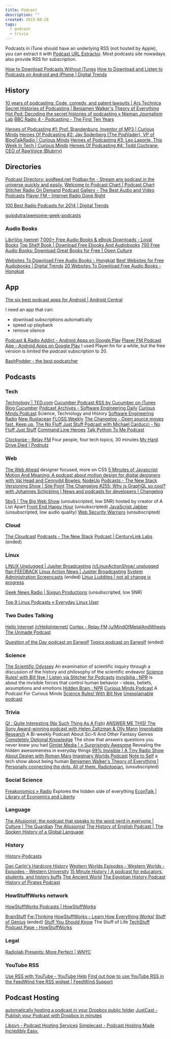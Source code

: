 ```yaml
---
title: Podcast
description: ""
created: 2015-08-28
tags:
  - podcast
  - trivia
---
```


Podcasts in iTune should have an underlying RSS (not hosted by Apple), you can extract it with [Podcast URL Extractor](http://itunes.so-nik.com/).
Most podcasts site nowadays also provide RSS for subscription.

[How to Download Podcasts Without iTunes](http://www.technorms.com/35917/download-podcasts-without-itunes)
[How to Download and Listen to Podcasts on Android and iPhone | Digital Trends](http://www.digitaltrends.com/mobile/how-to-download-listen-to-podcasts-android-ios-iphone/)

## History

[10 years of podcasting: Code, comedy, and patent lawsuits | Ars Technica](http://arstechnica.com/business/2014/08/10-years-of-podcasting-code-comedy-and-patent-lawsuits/)
[Secret Histories of Podcasting | Benjamen Walker's Theory of Everything](https://toe.prx.org/2015/10/secret-histories-of-podcasting/)
[Hot Pod: Decoding the secret histories of podcasting » Nieman Journalism Lab](http://www.niemanlab.org/2015/10/hot-pod-decoding-the-secret-histories-of-podcasting/)
[BBC Radio 4 - Podcasting - The First Ten Years](http://www.bbc.co.uk/programmes/b0403yhf)

[Heroes of Podcasting #1: Prof. Brandenburg, Inventor of MP3 | Curious Minds](http://www.cmpod.net/heros-of-podcasting-1-inventor-of-mp3-prof-karlheinz-brandenburg-curious-minds-podcast/)
[Heroes Of Podcasting #2: Jay Soderberg (The PodVader), VP of BlogTalkRadio | Curious Minds](http://www.cmpod.net/heroes-of-podcasting-2-jay-soderberg-the-podvader-vp-of-blogtalkradio-curious-minds-podcast/)
[Heroes of Podcasting #3: Leo Laporte, This Week In Tech | Curious Minds](http://www.cmpod.net/heroes-of-podcasting-3-leo-laporte-this-week-in-tech-curious-minds-podcast/)
[Heroes Of Podcasting #4: Todd Cochrane, CEO of RawVoice (Blubrry)](http://www.cmpod.net/todd-cochrane-ceo-of-rawvoice-blubrry-curious-minds-podcast/)

## Directories

[Podcast Directory: podfeed.net](http://www.podfeed.net/)
[Podbay.fm - Stream any podcast in the universe quickly and easily.](http://podbay.fm/)
[Welcome to Podcast Chart | Podcast Chart](http://www.podcastchart.com/)
[Stitcher Radio On Demand](https://www.stitcher.com/)
[Podcast Gallery - The Best Audio and Video Podcasts](http://podgallery.org/)
[Player FM - Internet Radio Done Right](https://player.fm/)

[100 Best Radio Podcasts for 2014 | Digital Trends](http://www.digitaltrends.com/music/best-podcasts/)

[guipdutra/awesome-geek-podcasts](https://github.com/guipdutra/awesome-geek-podcasts)

### Audio Books

[LibriVox (genre)](https://librivox.org/search?primary_key=0&search_category=genre&search_page=1&search_form=get_results)
[7,000+ Free Audio Books & eBook Downloads - Loyal Books](http://www.loyalbooks.com/)
[Top Shelf Book | Download Free Ebooks And Audiobooks](http://topshelfbook.org/)
[700 Free Audio Books: Download Great Books for Free | Open Culture](http://www.openculture.com/freeaudiobooks)

[Websites To Download Free Audio Books - Hongkiat](http://www.hongkiat.com/blog/free-audio-books/)
[Best Websites for Free Audiobooks | Digital Trends](http://www.digitaltrends.com/web/best-websites-for-free-audiobooks/)
[20 Websites To Download Free Audio Books - Hongkiat](http://www.hongkiat.com/blog/free-audio-books/)

## App

[The six best podcast apps for Android | Android Central](http://www.androidcentral.com/top-5-best-podcast-apps-android)

I need an app that can:

- download subscriptions automatically
- speed up playback
- remove silence

[Podcast & Radio Addict - Android Apps on Google Play](https://play.google.com/store/apps/details?id=com.bambuna.podcastaddict)
[Player FM Podcast App - Android Apps on Google Play](https://play.google.com/store/apps/details?id=fm.player) I used Player.fm for a while, but the free version is limited the podcast subscription to 20.

[BashPodder - the best podcatcher](http://lincgeek.org/bashpodder/)

## Podcasts

### Tech

[Technology | TED.com](http://www.ted.com/topics/technology)
[Cucumber Podcast RSS by Cucumber on iTunes](https://itunes.apple.com/gb/podcast/cucumber-podcast-rss/id1078896635) [Blog·Cucumber](https://cucumber.io/blog)
[Podcast Archives - Software Engineering Daily](http://softwareengineeringdaily.com/category/podcast/)
[Curious Minds Podcast](http://www.cmpod.net/) Science, Technology and History
[Software Engineering Radio](http://www.se-radio.net/)
[New Rustacean](http://www.newrustacean.com/show_notes/index.html)
[FLOSS Weekly](https://twit.tv/floss)
[The Changelog - Open source moves fast. Keep up.](https://changelog.com/)
[The No Fluff Just Stuff Podcast with Michael Carducci - No Fluff Just Stuff](https://nofluffjuststuff.com/podcast)
[Command Line Heroes](https://www.redhat.com/en/command-line-heroes)
[Talk Python To Me Podcast](https://talkpython.fm/)

[Clockwise - Relay FM](https://www.relay.fm/clockwise) Four people, four tech topics, 30 minutes
[My Hard Drive Died | Podnutz](http://podnutz.com/category/my-hard-drive-died/)

### Web

[The Web Ahead](http://thewebahead.net/) designer focused, more on CSS
[5 Minutes of Javascript](https://fivejs.codeschool.com/)
[Motion And Meaning: A podcast about motion design for digital designers with Val Head and Cennydd Bowles.](http://motionandmeaning.io/)
[NodeUp](http://nodeup.com)
[Podcasts - The New Stack](http://thenewstack.io/podcasts/)
[Versioning Show | Site Point](https://soundcloud.com/versioningshow)
[The Changelog #255: Why is GraphQL so cool? with Johannes Schickling | News and podcasts for developers | Changelog](https://changelog.com/podcast/255)

[5by5 | The Big Web Show](http://5by5.tv/bigwebshow) (unsubscripted, low SNR) hosted by creator of A List Apart
[Front End Happy Hour](http://frontendhappyhour.com/) (unsubscripted)
[JavaScript Jabber](https://devchat.tv/js-jabber/) (unsubscripted, low audio quality)
[Web Security Warriors](https://devchat.tv/web-security-warriors) (unsubscripted)

### Cloud

[The Cloudcast](http://www.thecloudcast.net/)
[Podcasts - The New Stack](http://thenewstack.io/podcasts/)
[Podcast | CenturyLink Labs](https://labs.ctl.io/tag/podcast/) (ended)

### Linux

[LINUX Unplugged | Jupiter Broadcasting](http://www.jupiterbroadcasting.com/show/linuxun/) [/r/LinuxActionShow/ unplugged flair:FEEDBACK](https://www.reddit.com/r/LinuxActionShow/search?q=unplugged+flair%3AFEEDBACK&sort=new&restrict_sr=on&t=all)
[Linux Action News | Jupiter Broadcasting](http://www.jupiterbroadcasting.com/show/linux-action-news/)
[System Administration Screencasts](https://sysadmincasts.com/) (ended)
[Linux Luddites | not all change is progress](http://linuxluddites.com/)

[Geek News Radio | Sixgun Productions](http://sixgun.org/geeknewsradio) (unsubscripted, low SNR)

[Top 9 Linux Podcasts « Everyday Linux User](http://www.everydaylinuxuser.com/2014/02/top-9-linux-podcasts.html)

### Two Dudes Talking

[Hello Internet](http://www.hellointernet.fm/) [/r/HelloInternet/](https://www.reddit.com/r/HelloInternet/)
[Cortex - Relay FM](http://www.relay.fm/cortex/) [/u/MindOfMetalAndWheels](https://www.reddit.com/user/MindOfMetalAndWheels)
[The Unmade Podcast](https://www.unmade.fm/)

[Question of the Day podcast on Earwolf](http://www.earwolf.com/show/question-of-the-day/)
[Topics podcast on Earwolf](http://www.earwolf.com/show/topics/) (ended)

### Science

[The Scientific Odyssey](http://thescientificodyssey.typepad.com/) An examination of scientific inquiry through a discussion of the history and philosophy of the scientific endeavor
[Science Rules! with Bill Nye | Listen via Stitcher for Podcasts](https://www.stitcher.com/podcast/stitcher/science-rules-with-bill-nye)
[Invisibilia : NPR](http://www.npr.org/podcasts/510307/invisibilia) is about the invisible forces that control human behavior – ideas, beliefs, assumptions and emotions
[Hidden Brain : NPR](https://www.npr.org/series/423302056/hidden-brain)
[Curious Minds Podcast](http://www.cmpod.net/) A Podcast For Curious Minds
[Science Rules! With Bill Nye](https://www.askbillnye.com/)
[Unexplainable podcast](https://www.vox.com/unexplainable)

### Trivia

[QI : Quite Interesting (No Such Thing As A Fish)](http://qi.com/podcast/)
[ANSWER ME THIS! The Sony Award-winning podcast with Helen Zaltzman & Olly Mann](http://answermethispodcast.com/)
[Improbable Research](http://www.improbable.com/category/the-weekly-improbable-research-podcast/) A Bi-weekly Podcast About Sci-fi And Other Fantasy Genres
[Completely Optional Knowledge](http://www.greenpeace.org/usa/news-media/podcast/) The show that answers questions you never knew you had
[Gimlet Media | » Surprisingly Awesome](https://gimletmedia.com/show/surprisingly-awesome/) Revealing the hidden awesomeness in everyday things
[99% Invisible | A Tiny Radio Show About Design with Roman Mars](http://99percentinvisible.org/)
[Imaginary Worlds Podcast](http://www.imaginaryworldspodcast.org/)
[Note to Self](http://www.wnyc.org/shows/notetoself/) a tech show about being human
[Benjamen Walker's Theory of Everything | Personally connecting the dots. All of them. Radiotopian.](https://toe.prx.org/) (unsubscripted)

### Social Science

[Freakonomics » Radio](http://freakonomics.com/radio/) Explores the hidden side of everything
[EconTalk | Library of Economics and Liberty](http://www.econtalk.org/)

### Language

[The Allusionist: the podcast that speaks to the word nerd in everyone | Culture | The Guardian](http://www.theguardian.com/culture/2015/sep/10/the-allusionist-podcast-helen-zaltzman-words-english)
[The Allusionist](http://www.theallusionist.org/)
[The History of English Podcast | The Spoken History of a Global Language](http://historyofenglishpodcast.com/)

### History

[History-Podcasts](https://history-podcasts.com/)

[Dan Carlin's Hardcore History](http://www.dancarlin.com/)
[Western Worlds Episodes - Western Worlds - Episodes - Western University](http://www.uwo.ca/projects/cpsx/outreach/western_worlds/western_worlds_episodes.html)
[15 Minute History | A podcast for educators, students, and history buffs](http://15minutehistory.org/)
[The Ancient World](http://ancientworldpodcast.blogspot.hk/)
[The Egyptian History Podcast](http://egyptianhistory.libsyn.com/)
[History of Pirates Podcast](http://www.historyofpiratespodcast.com/)

### HowStuffWorks network

[HowStuffWorks Podcasts | HowStuffWorks](http://shows.howstuffworks.com/hsw-podcast.htm)

[BrainStuff](http://www.brainstuffshow.com/)
[Fw:Thinking](http://www.fwthinking.com/)
[HowStuffWorks - Learn How Everything Works!](http://www.howstuffworks.com/)
[Stuff of Genius](http://www.geniusstuff.com/) (ended)
[Stuff You Should Know](http://www.stuffyoushouldknow.com/)
The Stuff of Life
[TechStuff Podcast Page - HowStuffWorks](http://shows.howstuffworks.com/techstuff-podcast.htm)

### Legal

[Radiolab Presents: More Perfect | WNYC](http://www.wnyc.org/shows/radiolabmoreperfect/)

### YouTube RSS

[Use RSS with YouTube - YouTube Help](https://support.google.com/youtube/answer/6224202?hl=en)
[Find out how to use YouTube RSS in the FeedWind free RSS widget | FeedWind Support](https://feed.mikle.com/support/youtube-RSS-with-feedwind/)

## Podcast Hosting

[automatically hosting a podcast in your Dropbox public folder](https://gist.github.com/lukf/44cbd90dfa86c6cd3131)
[JustCast - Publish your Podcast with Dropbox in minutes](http://justcast.herokuapp.com/)

[Libsyn - Podcast Hosting Services](http://www.libsyn.com/)
[Simplecast - Podcast Hosting Made Incredibly Easy.](https://simplecast.fm/)
